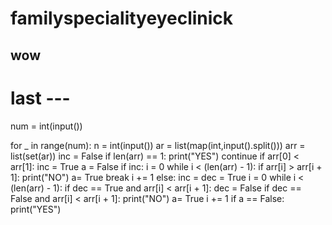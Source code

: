 # familyspecialityeyeclinick
## wow
# last ---
num = int(input())

for _ in range(num):
    n = int(input())
    ar = list(map(int,input().split()))
    arr = list(set(ar))
    inc = False
    if len(arr) == 1:
        print("YES")
        continue
    if arr[0] < arr[1]:
        inc = True
    a = False
    if inc:
        i = 0
        while i < (len(arr) - 1):
            if arr[i] > arr[i + 1]:
                print("NO")
                a= True
                break
            i += 1
    else:
        inc = dec = True
        i = 0
        while i < (len(arr) - 1):
            if dec == True and arr[i] < arr[i + 1]:
                dec = False
            if dec == False and arr[i] < arr[i + 1]:
                print("NO")
                a= True
            i += 1
    if a == False:
        print("YES")
        
    